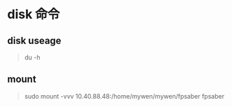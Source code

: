# disk 命令

## disk useage

> du -h

## mount

> sudo mount -vvv 10.40.88.48:/home/mywen/mywen/fpsaber fpsaber